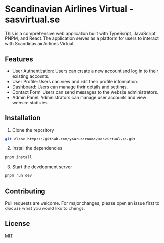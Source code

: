 # Scandinavian Airlines Virtual - sasvirtual.se

This is a comprehensive web application built with TypeScript, JavaScript, PNPM, and React. The application serves as a platform for users to interact with Scandinavian Airlines Virtual.

## Features

- User Authentication: Users can create a new account and log in to their existing accounts.
- User Profile: Users can view and edit their profile information.
- Dashboard: Users can manage their details and settings.
- Contact Form: Users can send messages to the website administrators.
- Admin Panel: Administrators can manage user accounts and view website statistics.

## Installation

1. Clone the repository
```bash
git clone https://github.com/yourusername/sasvirtual.se.git
```
2. Install the dependencies
```bash
pnpm install
```
3. Start the development server
```bash
pnpm run dev
```

## Contributing

Pull requests are welcome. For major changes, please open an issue first to discuss what you would like to change.

## License

[MIT](https://choosealicense.com/licenses/mit/)